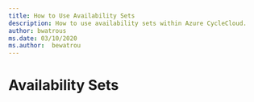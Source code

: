 ```yaml
---
title: How to Use Availability Sets
description: How to use availability sets within Azure CycleCloud.
author: bwatrous
ms.date: 03/10/2020
ms.author:  bewatrou
---
```


# Availability Sets